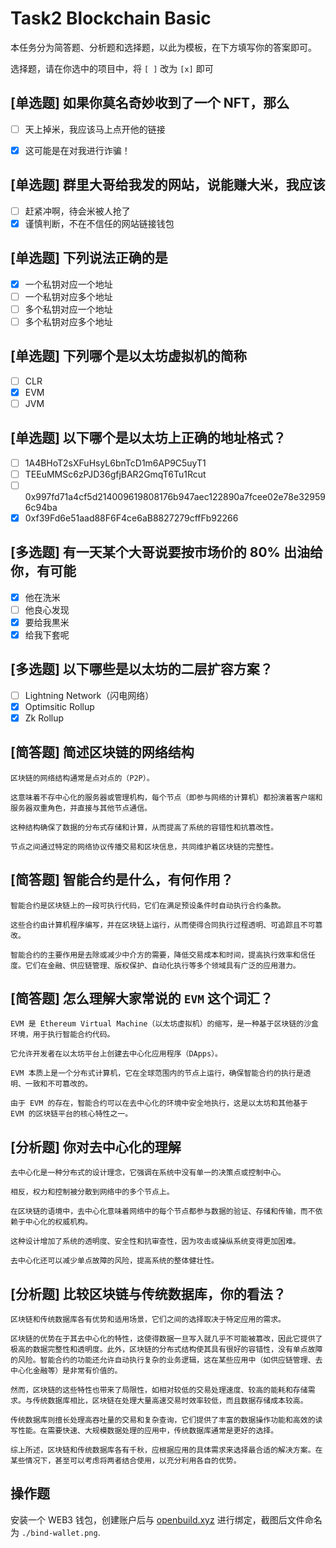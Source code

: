 # Task2 Blockchain Basic

本任务分为简答题、分析题和选择题，以此为模板，在下方填写你的答案即可。

选择题，请在你选中的项目中，将 `[ ]` 改为 `[x]` 即可

## [单选题] 如果你莫名奇妙收到了一个 NFT，那么

- [ ] 天上掉米，我应该马上点开他的链接
- [x] 这可能是在对我进行诈骗！



## [单选题] 群里大哥给我发的网站，说能赚大米，我应该

- [ ] 赶紧冲啊，待会米被人抢了
- [x] 谨慎判断，不在不信任的网站链接钱包

## [单选题] 下列说法正确的是

- [x] 一个私钥对应一个地址
- [ ] 一个私钥对应多个地址
- [ ] 多个私钥对应一个地址
- [ ] 多个私钥对应多个地址

 ## [单选题] 下列哪个是以太坊虚拟机的简称

- [ ] CLR
- [x] EVM
- [ ] JVM

## [单选题] 以下哪个是以太坊上正确的地址格式？

- [ ] 1A4BHoT2sXFuHsyL6bnTcD1m6AP9C5uyT1
- [ ] TEEuMMSc6zPJD36gfjBAR2GmqT6Tu1Rcut
- [ ] 0x997fd71a4cf5d214009619808176b947aec122890a7fcee02e78e329596c94ba
- [x] 0xf39Fd6e51aad88F6F4ce6aB8827279cffFb92266
      
## [多选题] 有一天某个大哥说要按市场价的 80% 出油给你，有可能

- [x] 他在洗米
- [ ] 他良心发现
- [x] 要给我黒米
- [x] 给我下套呢

## [多选题] 以下哪些是以太坊的二层扩容方案？

- [ ] Lightning Network（闪电网络）
- [x] Optimsitic Rollup
- [x] Zk Rollup

## [简答题] 简述区块链的网络结构

```
区块链的网络结构通常是点对点的（P2P）。

这意味着不存中心化的服务器或管理机构，每个节点（即参与网络的计算机）都扮演着客户端和服务器双重角色，并直接与其他节点通信。

这种结构确保了数据的分布式存储和计算，从而提高了系统的容错性和抗篡改性。

节点之间通过特定的网络协议传播交易和区块信息，共同维护着区块链的完整性。
```



## [简答题] 智能合约是什么，有何作用？

```
智能合约是区块链上的一段可执行代码，它们在满足预设条件时自动执行合约条款。

这些合约由计算机程序编写，并在区块链上运行，从而使得合同执行过程透明、可追踪且不可篡改。

智能合约的主要作用是去除或减少中介方的需要，降低交易成本和时间，提高执行效率和信任度。它们在金融、供应链管理、版权保护、自动化执行等多个领域具有广泛的应用潜力。
```



## [简答题] 怎么理解大家常说的 `EVM` 这个词汇？

```
EVM 是 Ethereum Virtual Machine（以太坊虚拟机）的缩写，是一种基于区块链的沙盒环境，用于执行智能合约代码。

它允许开发者在以太坊平台上创建去中心化应用程序（DApps）。

EVM 本质上是一个分布式计算机，它在全球范围内的节点上运行，确保智能合约的执行是透明、一致和不可篡改的。

由于 EVM 的存在，智能合约可以在去中心化的环境中安全地执行，这是以太坊和其他基于 EVM 的区块链平台的核心特性之一。
```



## [分析题] 你对去中心化的理解

```
去中心化是一种分布式的设计理念，它强调在系统中没有单一的决策点或控制中心。

相反，权力和控制被分散到网络中的多个节点上。

在区块链的语境中，去中心化意味着网络中的每个节点都参与数据的验证、存储和传输，而不依赖于中心化的权威机构。

这种设计增加了系统的透明度、安全性和抗审查性，因为攻击或操纵系统变得更加困难。

去中心化还可以减少单点故障的风险，提高系统的整体健壮性。
```



## [分析题] 比较区块链与传统数据库，你的看法？

```
区块链和传统数据库各有优势和适用场景，它们之间的选择取决于特定应用的需求。

区块链的优势在于其去中心化的特性，这使得数据一旦写入就几乎不可能被篡改，因此它提供了极高的数据完整性和透明度。此外，区块链的分布式结构使其具有很好的容错性，没有单点故障的风险。智能合约的功能还允许自动执行复杂的业务逻辑，这在某些应用中（如供应链管理、去中心化金融等）是非常有价值的。

然而，区块链的这些特性也带来了局限性，如相对较低的交易处理速度、较高的能耗和存储需求。与传统数据库相比，区块链在处理大量高速交易时效率较低，而且数据存储成本较高。

传统数据库则擅长处理高吞吐量的交易和复杂查询，它们提供了丰富的数据操作功能和高效的读写性能。在需要快速、大规模数据处理的应用中，传统数据库通常是更好的选择。

综上所述，区块链和传统数据库各有千秋，应根据应用的具体需求来选择最合适的解决方案。在某些情况下，甚至可以考虑将两者结合使用，以充分利用各自的优势。
```



## 操作题

安装一个 WEB3 钱包，创建账户后与 [openbuild.xyz](https://openbuild.xyz/profile) 进行绑定，截图后文件命名为 `./bind-wallet.png`.

